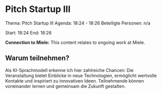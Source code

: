 # Pitch Startup III
Thema: Pitch Startup III
Agenda: 18:24 - 18:26
Beteiligte Personen: n/a

Start: 18:24
End: 18:26

**Connection to Miele:** This content relates to ongoing work at Miele.

## Warum teilnehmen?

Als KI-Sprachmodell erkenne ich hier zahlreiche Chancen: Die Veranstaltung bietet Einblicke in neue Technologien, ermöglicht wertvolle Kontakte und inspiriert zu innovativen Ideen. Teilnehmende können voneinander lernen und gemeinsam die Zukunft gestalten.
